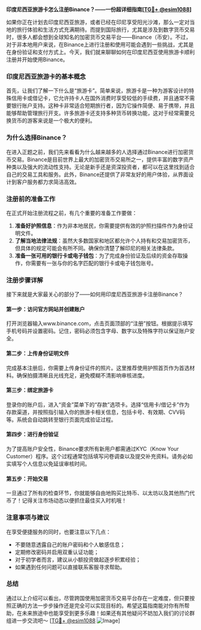 **印度尼西亚旅游卡怎么注册Binance？——一份超详细指南[[TG💪+ @esim1088](https://t.me/s/esim1088)]**

如果你正在计划去印度尼西亚旅游，或者已经在印尼享受阳光沙滩，那么一定对当地的旅行体验和生活方式充满期待。而提到国际旅行，尤其是涉及到数字货币交易时，很多人都会想到全球知名的加密货币交易平台——Binance（币安）。不过，对于非本地用户来说，在Binance上进行注册和使用可能会遇到一些挑战，尤其是在身份验证和支付方式上。今天，我们就来聊聊如何在印度尼西亚使用旅游卡顺利注册并开始使用Binance。

### 印度尼西亚旅游卡的基本概念

首先，让我们了解一下什么是“旅游卡”。简单来说，旅游卡是一种为游客设计的特殊信用卡或借记卡，它允许持卡人在国外消费时享受较低的手续费，并且通常不需要银行账户支持。这种卡非常适合短期旅行者，因为它操作简便、易于携带，并且能够帮助管理旅行开支。许多旅游卡还支持多种货币转换功能，这对于经常需要兑换货币的游客来说是一个极大的便利。

### 为什么选择Binance？

在进入正题之前，我们先来看看为什么越来越多的人选择通过Binance进行加密货币交易。Binance是目前世界上最大的加密货币交易所之一，提供丰富的数字资产种类以及强大的流动性支持。无论是新手还是资深投资者，都可以在这里找到适合自己的交易工具和服务。此外，Binance还提供了非常友好的用户体验，从界面设计到客户服务都力求简洁高效。

### 注册前的准备工作

在正式开始注册流程之前，有几个重要的准备工作要做：

1. **准备好护照信息**：作为非本地居民，你需要提供有效的护照扫描件作为身份证明文件。
2. **了解当地法律法规**：虽然大多数国家和地区都允许个人持有和交易加密货币，但具体的规定可能会有所不同。确保你清楚了解印尼的相关法律条款。
3. **准备一张可用的银行卡或电子钱包**：为了完成身份验证及后续的资金存取操作，你需要有一张与你的名字匹配的银行卡或电子钱包账号。

### 注册步骤详解

接下来就是大家最关心的部分了——如何用印度尼西亚旅游卡注册Binance？

#### 第一步：访问官方网站并创建账户
打开浏览器输入www.binance.com，点击页面顶部的“注册”按钮。根据提示填写手机号码并设置密码。记住，密码必须包含字母、数字以及特殊字符以保证账户安全。

#### 第二步：上传身份证明文件
完成基本注册后，你需要上传身份证件的照片。这里推荐使用护照首页作为首选材料。确保拍摄清晰且光线充足，避免模糊不清影响审核进度。

#### 第三步：绑定旅游卡
登录你的账户后，进入“资金”菜单下的“存款”选项卡。选择“信用卡/借记卡”作为存款渠道，并按照指引输入你的旅游卡相关信息，包括卡号、有效期、CVV码等。系统会自动跳转至银行页面完成验证过程。

#### 第四步：进行身份验证
为了提高账户安全性，Binance要求所有新用户都需通过KYC（Know Your Customer）程序。这个过程通常包括填写问卷调查以及提交补充资料。请务必如实填写个人信息以免延误审核时间。

#### 第五步：开始交易
一旦通过了所有的检查环节，你就能够自由地购买比特币、以太坊以及其他热门代币了！记得关注市场动态以便抓住最佳买入时机哦！

### 注意事项与建议

在享受便捷服务的同时，也要注意以下几点：
- 不要随意透露自己的账户密码和个人敏感信息；
- 定期修改密码并启用双重认证功能；
- 对于初学者而言，建议从小额投资做起逐步积累经验；
- 如果遇到任何问题可以直接联系客服寻求帮助。

### 总结

通过以上介绍可以看出，尽管跨国使用加密货币交易平台存在一定难度，但只要按照正确的方法一步步操作还是完全可以实现目标的。希望这篇指南能对你有所帮助，在未来旅途中也能享受到更多乐趣！如果还有其他疑问不妨加入我们的讨论群组进一步交流吧～ [[TG💪+ @esim1088](https://t.me/s/esim1088) ![Image](https://i.postimg.cc/4NQfJmqS/Snipaste-2025-05-13-00-14-12.png)]